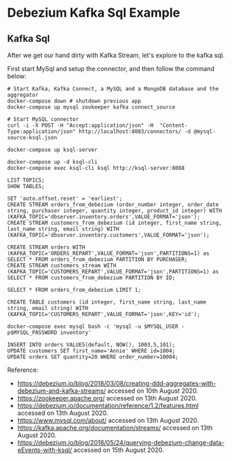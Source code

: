 # Debezium Kafka Sql Example

Kafka Sql
-
After we get our hand dirty with Kafka Stream, let's explore to the kafka sql. 

First start MySql and setup the connector, and then follow the command below:
```shell script
# Start Kafka, Kafka Connect, a MySQL and a MongoDB database and the aggregator
docker-compose down # shutdown previous app
docker-compose up mysql zookeeper kafka connect_source

# Start MySQL connector
curl -i -X POST -H "Accept:application/json" -H  "Content-Type:application/json" http://localhost:8083/connectors/ -d @mysql-source-ksql.json

docker-compose up ksql-server

docker-compose up -d ksql-cli
docker-compose exec ksql-cli ksql http://ksql-server:8088
```

```text
LIST TOPICS;
SHOW TABLES;

SET 'auto.offset.reset' = 'earliest';
CREATE STREAM orders_from_debezium (order_number integer, order_date string, purchaser integer, quantity integer, product_id integer) WITH (KAFKA_TOPIC='dbserver.inventory.orders',VALUE_FORMAT='json');
CREATE STREAM customers_from_debezium (id integer, first_name string, last_name string, email string) WITH (KAFKA_TOPIC='dbserver.inventory.customers',VALUE_FORMAT='json');

CREATE STREAM orders WITH (KAFKA_TOPIC='ORDERS_REPART',VALUE_FORMAT='json',PARTITIONS=1) as SELECT * FROM orders_from_debezium PARTITION BY PURCHASER;
CREATE STREAM customers_stream WITH (KAFKA_TOPIC='CUSTOMERS_REPART',VALUE_FORMAT='json',PARTITIONS=1) as SELECT * FROM customers_from_debezium PARTITION BY ID;

SELECT * FROM orders_from_debezium LIMIT 1;

CREATE TABLE customers (id integer, first_name string, last_name string, email string) WITH (KAFKA_TOPIC='CUSTOMERS_REPART',VALUE_FORMAT='json',KEY='id');
```

```shell script
docker-compose exec mysql bash -c 'mysql -u $MYSQL_USER -p$MYSQL_PASSWORD inventory'
```

```text
INSERT INTO orders VALUES(default, NOW(), 1003,5,101);
UPDATE customers SET first_name='Annie' WHERE id=1004;
UPDATE orders SET quantity=20 WHERE order_number=10004;
```

Reference:
- https://debezium.io/blog/2018/03/08/creating-ddd-aggregates-with-debezium-and-kafka-streams/ 
  accessed on 10th August 2020.
- https://zookeeper.apache.org/ accessed on 13th August 2020.
- https://debezium.io/documentation/reference/1.2/features.html accessed on 13th August 2020.
- https://www.mysql.com/about/ accessed on 13th August 2020.
- https://kafka.apache.org/documentation/streams/ accessed on 13th August 2020.
- https://debezium.io/blog/2018/05/24/querying-debezium-change-data-eEvents-with-ksql/ 
  accessed on 15th August 2020.
